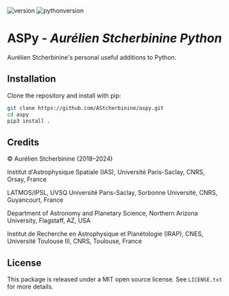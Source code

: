![version](https://img.shields.io/badge/version-1.2-blue)
![pythonversion](https://img.shields.io/badge/Python-3.7+-blue)

# ASPy - *Aurélien Stcherbinine Python*

Aurélien Stcherbinine's personal useful additions to Python.

## Installation

Clone the repository and install with pip:

~~~bash
git clone https://github.com/AStcherbinine/aspy.git
cd aspy
pip3 install .
~~~


## Credits

© Aurélien Stcherbinine (2018–2024)

Institut d'Astrophysique Spatiale (IAS), Université Paris-Saclay, CNRS, Orsay, France

LATMOS/IPSL, UVSQ Université Paris-Saclay, Sorbonne Université, CNRS, Guyancourt, France

Department of Astronomy and Planetary Science, Northern Arizona University, Flagstaff, AZ, USA

Institut de Recherche en Astrophysique et Planétologie (IRAP), CNES, Université Toulouse III,
CNRS, Toulouse, France


## License

This package is released under a MIT open source license. See `LICENSE.txt` for more details.
